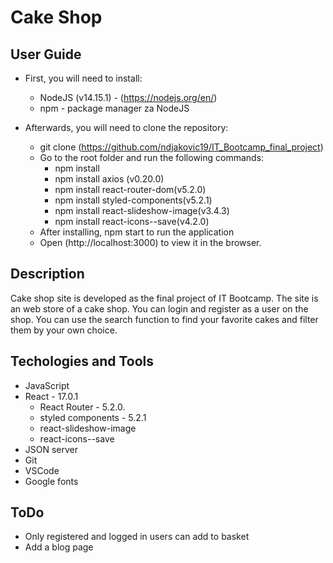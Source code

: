 # Cake Shop
## User Guide

- First, you will need to install:
    - NodeJS (v14.15.1) - (https://nodejs.org/en/)
    - npm - package manager za NodeJS

- Afterwards, you will need to clone the repository:
    - git clone (https://github.com/ndjakovic19/IT_Bootcamp_final_project)
    - Go to the root folder and run the following commands:
        - npm install
        - npm install axios (v0.20.0)
        - npm install react-router-dom(v5.2.0)
        - npm install styled-components(v5.2.1)
        - npm install react-slideshow-image(v3.4.3)
        - npm install react-icons--save(v4.2.0)
    - After installing, npm start to run the application
    - Open (http://localhost:3000) to view it in the browser.

## Description 

Cake shop site is developed as the final project of IT Bootcamp. The site is an web store of a cake shop. You can login and register as a user on the shop. You can use the search function to find your favorite cakes and filter them by your own choice. 

## Techologies and Tools

- JavaScript
- React - 17.0.1
    - React Router - 5.2.0.
    - styled components - 5.2.1
    - react-slideshow-image
    - react-icons--save
- JSON server
- Git
- VSCode
- Google fonts

## ToDo 

- Only registered and logged in users can add to basket
- Add a blog page
